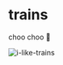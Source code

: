 # trains

choo choo 🚂

![i-like-trains](https://user-images.githubusercontent.com/81981/159001554-b7a71334-9702-4f0c-884a-3a3636f24416.gif)
